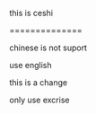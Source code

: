 this is ceshi

==============

chinese is not suport

use english 

this is a change 

only use excrise